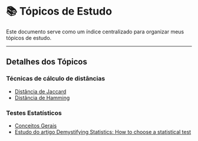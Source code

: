 # 📚 Tópicos de Estudo

Este documento serve como um índice centralizado para organizar meus tópicos de estudo.

---

## Detalhes dos Tópicos

### Técnicas de cálculo de distâncias
- [Distância de Jaccard](distancia_jaccard.md)
- [Distância de Hamming](distancia_hamming.md)

### Testes Estatísticos
- [Conceitos Gerais](testes_estatisticos_2.md)
- [Estudo do artigo Demystifying Statistics: How to choose a statistical test](testes_estatisticos.md)

